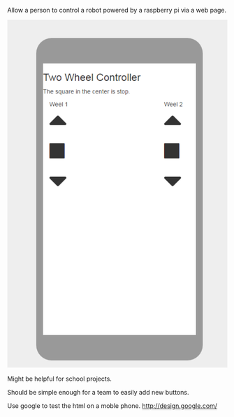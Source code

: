 Allow a person to control a robot powered by a raspberry pi via a web page.

![Mobile Screenshot](https://raw.githubusercontent.com/EricRohlfs/pi-bot-web/master/src/twowheel/twowheelscreenshot.png "Mobile Screenshot")

Might be helpful for school projects.


Should be simple enough for a team to easily add new buttons.

Use google to test the html on a moble phone.
http://design.google.com/ 



